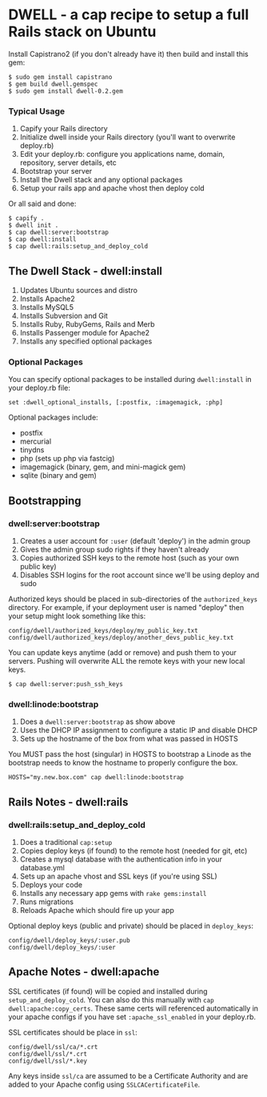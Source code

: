 DWELL - a cap recipe to setup a full Rails stack on Ubuntu
============================================================================


Install Capistrano2 (if you don't already have it) then build and install this gem:

    $ sudo gem install capistrano
    $ gem build dwell.gemspec
    $ sudo gem install dwell-0.2.gem
    

### Typical Usage

1. Capify your Rails directory
2. Initialize dwell inside your Rails directory (you'll want to overwrite deploy.rb)
3. Edit your deploy.rb: configure you applications name, domain, repository, server details, etc
4. Bootstrap your server
5. Install the Dwell stack and any optional packages
6. Setup your rails app and apache vhost then deploy cold

Or all said and done:
    
    $ capify .
    $ dwell init .
    $ cap dwell:server:bootstrap
    $ cap dwell:install
    $ cap dwell:rails:setup_and_deploy_cold    


The Dwell Stack - dwell:install
-----------------------------

1. Updates Ubuntu sources and distro
2. Installs Apache2
3. Installs MySQL5
4. Installs Subversion and Git
5. Installs Ruby, RubyGems, Rails and Merb
6. Installs Passenger module for Apache2
7. Installs any specified optional packages


### Optional Packages

You can specify optional packages to be installed during `dwell:install` in your deploy.rb file:

    set :dwell_optional_installs, [:postfix, :imagemagick, :php]
    
Optional packages include:

- postfix
- mercurial
- tinydns
- php (sets up php via fastcig)
- imagemagick (binary, gem, and mini-magick gem)
- sqlite (binary and gem)


Bootstrapping
-------------

###  dwell:server:bootstrap

1. Creates a user account for `:user` (default 'deploy') in the admin group
2. Gives the admin group sudo rights if they haven't already
3. Copies authorized SSH keys to the remote host (such as your own public key)
5. Disables SSH logins for the root account since we'll be using deploy and sudo

Authorized keys should be placed in sub-directories of the `authorized_keys` directory. For example, if your deployment user is named "deploy" then your setup might look something like this:

    config/dwell/authorized_keys/deploy/my_public_key.txt
    config/dwell/authorized_keys/deploy/another_devs_public_key.txt
    
You can update keys anytime (add or remove) and push them to your servers.  Pushing will overwrite ALL the remote keys with your new local keys.

    $ cap dwell:server:push_ssh_keys


###  dwell:linode:bootstrap

1. Does a `dwell:server:bootstrap` as show above
2. Uses the DHCP IP assignment to configure a static IP and disable DHCP
3. Sets up the hostname of the box from what was passed in HOSTS

You MUST pass the host (singular) in HOSTS to bootstrap a Linode as the bootstrap needs to know the hostname to properly configure the box.

    HOSTS="my.new.box.com" cap dwell:linode:bootstrap


Rails Notes - dwell:rails
--------------------------

### dwell:rails:setup\_and\_deploy\_cold

1. Does a traditional `cap:setup`
2. Copies deploy keys (if found) to the remote host (needed for git, etc)
3. Creates a mysql database with the authentication info in your database.yml
4. Sets up an apache vhost and SSL keys (if you're using SSL)
5. Deploys your code
6. Installs any necessary app gems with `rake gems:install`
7. Runs migrations
8. Reloads Apache which should fire up your app

Optional deploy keys (public and private) should be placed in `deploy_keys`:

    config/dwell/deploy_keys/:user.pub
    config/dwell/deploy_keys/:user


Apache Notes - dwell:apache
---------------------------

SSL certificates (if found) will be copied and installed during `setup_and_deploy_cold`.  You can also do this manually with `cap dwell:apache:copy_certs`.  These same certs will referenced automatically in your apache configs if you have set `:apache_ssl_enabled` in your deploy.rb.

SSL certificates should be place in `ssl`:

    config/dwell/ssl/ca/*.crt
    config/dwell/ssl/*.crt
    config/dwell/ssl/*.key

Any keys inside `ssl/ca` are assumed to be a Certificate Authority and are added to your Apache config using `SSLCACertificateFile`.